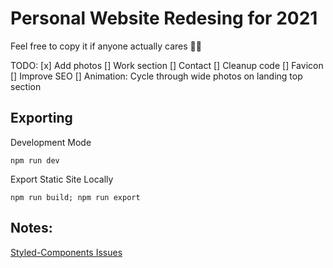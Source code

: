 # Personal Website Redesing for 2021

Feel free to copy it if anyone actually cares 🤷‍♂️

TODO:
[x] Add photos
[] Work section
[] Contact
[] Cleanup code
[] Favicon
[] Improve SEO
[] Animation: Cycle through wide photos on landing top section

## Exporting
Development Mode

    npm run dev

Export Static Site Locally

    npm run build; npm run export


## Notes:
[Styled-Components Issues](https://dev.to/aprietof/nextjs--styled-components-the-really-simple-guide----101c)
